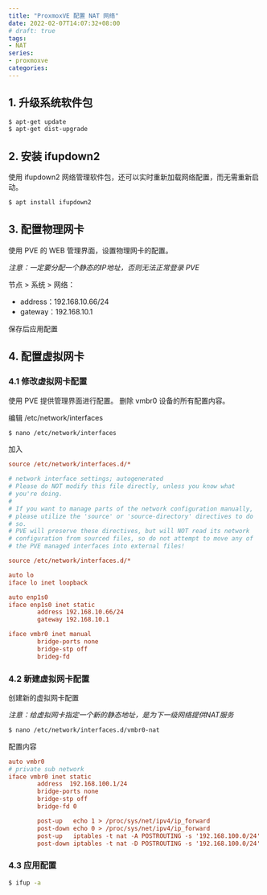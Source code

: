 ```yaml
---
title: "ProxmoxVE 配置 NAT 网络"
date: 2022-02-07T14:07:32+08:00
# draft: true
tags:
- NAT
series:
- proxmoxve
categories:
---
```


## 1. 升级系统软件包
```bash
$ apt-get update
$ apt-get dist-upgrade
```

## 2. 安装 ifupdown2
使用 ifupdown2 网络管理软件包，还可以实时重新加载网络配置，而无需重新启动。
```bash
$ apt install ifupdown2
```

## 3. 配置物理网卡

使用 PVE 的 WEB 管理界面，设置物理网卡的配置。

*注意：一定要分配一个静态的IP地址，否则无法正常登录 PVE*

节点 > 系统 > 网络：
- address：192.168.10.66/24
- gateway：192.168.10.1

保存后应用配置

## 4. 配置虚拟网卡
### 4.1 修改虚拟网卡配置

使用 PVE 提供管理界面进行配置。
删除 vmbr0 设备的所有配置内容。

编辑 /etc/network/interfaces
```bash
$ nano /etc/network/interfaces
```
加入
```ini
source /etc/network/interfaces.d/*
```
```ini
# network interface settings; autogenerated
# Please do NOT modify this file directly, unless you know what
# you're doing.
#
# If you want to manage parts of the network configuration manually,
# please utilize the 'source' or 'source-directory' directives to do
# so.
# PVE will preserve these directives, but will NOT read its network
# configuration from sourced files, so do not attempt to move any of
# the PVE managed interfaces into external files!

source /etc/network/interfaces.d/*

auto lo
iface lo inet loopback

auto enp1s0
iface enp1s0 inet static
        address 192.168.10.66/24
        gateway 192.168.10.1

iface vmbr0 inet manual
        bridge-ports none
        bridge-stp off
        brideg-fd
```

### 4.2 新建虚拟网卡配置

创建新的虚拟网卡配置

*注意：给虚拟网卡指定一个新的静态地址，是为下一级网络提供NAT服务*

```bash
$ nano /etc/network/interfaces.d/vmbr0-nat
```
配置内容
```ini
auto vmbr0
# private sub network
iface vmbr0 inet static
        address  192.168.100.1/24
        bridge-ports none
        bridge-stp off
        bridge-fd 0

        post-up   echo 1 > /proc/sys/net/ipv4/ip_forward
        post-down echo 0 > /proc/sys/net/ipv4/ip_forward
        post-up   iptables -t nat -A POSTROUTING -s '192.168.100.0/24' -o enp1s0 -j MASQUERADE
        post-down iptables -t nat -D POSTROUTING -s '192.168.100.0/24' -o enp1s0 -j MASQUERADE
```

### 4.3 应用配置

```bash
$ ifup -a
```
